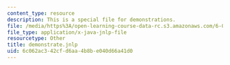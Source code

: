 ```yaml
---
content_type: resource
description: This is a special file for demonstrations.
file: /media/https%3A/open-learning-course-data-rc.s3.amazonaws.com/6-034-artificial-intelligence-fall-2010/6c062ac342cfd6aa4b8be040d66a41d0_demonstrate.jnlp
file_type: application/x-java-jnlp-file
resourcetype: Other
title: demonstrate.jnlp
uid: 6c062ac3-42cf-d6aa-4b8b-e040d66a41d0
---
```

